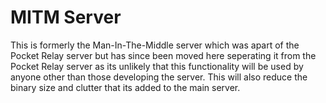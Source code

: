 # MITM Server

This is formerly the Man-In-The-Middle server which was apart of the Pocket Relay server
but has since been moved here seperating it from the Pocket Relay server as its unlikely
that this functionality will be used by anyone other than those developing the server. This will also reduce the binary size and clutter that its added to the main server.